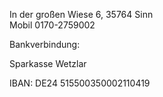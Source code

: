 In der großen Wiese 6, 35764 Sinn  
Mobil 0170-2759002  

  
  

Bankverbindung:  

Sparkasse Wetzlar   

IBAN: DE24 515500350002110419  